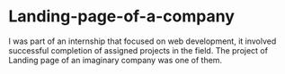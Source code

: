 # Landing-page-of-a-company
I was part of an internship that focused on web development, it involved successful completion of  assigned projects in the field. The project of Landing page of an imaginary company was one of them.
